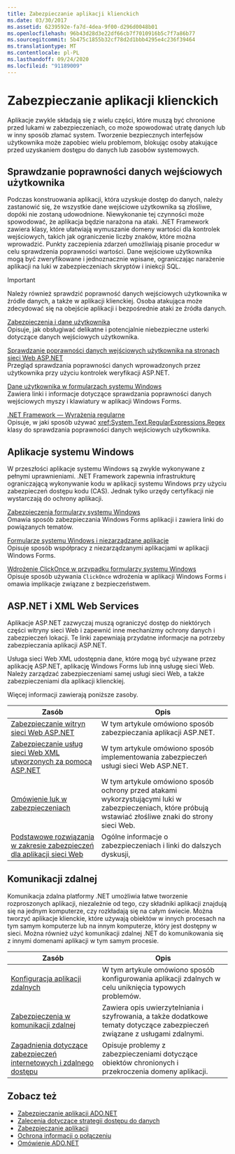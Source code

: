 ```yaml
---
title: Zabezpieczanie aplikacji klienckich
ms.date: 03/30/2017
ms.assetid: 6239592e-fa7d-4dea-9f00-d296d0048b01
ms.openlocfilehash: 96b43d28d3e22df66cb7f7010916b5c7f7a86b77
ms.sourcegitcommit: 5b475c1855b32cf78d2d1bbb4295e4c236f39464
ms.translationtype: MT
ms.contentlocale: pl-PL
ms.lasthandoff: 09/24/2020
ms.locfileid: "91189009"
---
```

# <a name="secure-client-applications"></a>Zabezpieczanie aplikacji klienckich

Aplikacje zwykle składają się z wielu części, które muszą być chronione przed lukami w zabezpieczeniach, co może spowodować utratę danych lub w inny sposób złamać system. Tworzenie bezpiecznych interfejsów użytkownika może zapobiec wielu problemom, blokując osoby atakujące przed uzyskaniem dostępu do danych lub zasobów systemowych.  
  
## <a name="validate-user-input"></a>Sprawdzanie poprawności danych wejściowych użytkownika  

 Podczas konstruowania aplikacji, która uzyskuje dostęp do danych, należy zastanowić się, że wszystkie dane wejściowe użytkownika są złośliwe, dopóki nie zostaną udowodnione. Niewykonanie tej czynności może spowodować, że aplikacja będzie narażona na ataki. .NET Framework zawiera klasy, które ułatwiają wymuszanie domeny wartości dla kontrolek wejściowych, takich jak ograniczenie liczby znaków, które można wprowadzić. Punkty zaczepienia zdarzeń umożliwiają pisanie procedur w celu sprawdzenia poprawności wartości. Dane wejściowe użytkownika mogą być zweryfikowane i jednoznacznie wpisane, ograniczając narażenie aplikacji na luki w zabezpieczeniach skryptów i iniekcji SQL.  
  
> [!IMPORTANT]
> Należy również sprawdzić poprawność danych wejściowych użytkownika w źródle danych, a także w aplikacji klienckiej. Osoba atakująca może zdecydować się na obejście aplikacji i bezpośrednie ataki ze źródła danych.  
  
 [Zabezpieczenia i dane użytkownika](../../../standard/security/security-and-user-input.md)  
 Opisuje, jak obsługiwać delikatne i potencjalnie niebezpieczne usterki dotyczące danych wejściowych użytkownika.  
  
 [Sprawdzanie poprawności danych wejściowych użytkownika na stronach sieci Web ASP.NET](/previous-versions/aspnet/7kh55542(v=vs.100))  
 Przegląd sprawdzania poprawności danych wprowadzonych przez użytkownika przy użyciu kontrolek weryfikacji ASP.NET.  
  
 [Dane użytkownika w formularzach systemu Windows](/dotnet/desktop/winforms/user-input-in-windows-forms)  
 Zawiera linki i informacje dotyczące sprawdzania poprawności danych wejściowych myszy i klawiatury w aplikacji Windows Forms.  
  
 [.NET Framework — Wyrażenia regularne](../../../standard/base-types/regular-expressions.md)  
 Opisuje, w jaki sposób używać <xref:System.Text.RegularExpressions.Regex> klasy do sprawdzania poprawności danych wejściowych użytkownika.  
  
## <a name="windows-applications"></a>Aplikacje systemu Windows  

 W przeszłości aplikacje systemu Windows są zwykle wykonywane z pełnymi uprawnieniami. .NET Framework zapewnia infrastrukturę ograniczającą wykonywanie kodu w aplikacji systemu Windows przy użyciu zabezpieczeń dostępu kodu (CAS). Jednak tylko urzędy certyfikacji nie wystarczają do ochrony aplikacji.  
  
 [Zabezpieczenia formularzy systemu Windows](/dotnet/desktop/winforms/windows-forms-security)  
 Omawia sposób zabezpieczania Windows Forms aplikacji i zawiera linki do powiązanych tematów.  
  
 [Formularze systemu Windows i niezarządzane aplikacje](/dotnet/desktop/winforms/advanced/windows-forms-and-unmanaged-applications)  
 Opisuje sposób współpracy z niezarządzanymi aplikacjami w aplikacji Windows Forms.  
  
 [Wdrożenie ClickOnce w przypadku formularzy systemu Windows](/dotnet/desktop/winforms/clickonce-deployment-for-windows-forms)  
 Opisuje sposób używania `ClickOnce` wdrożenia w aplikacji Windows Forms i omawia implikacje związane z bezpieczeństwem.  
  
## <a name="aspnet-and-xml-web-services"></a>ASP.NET i XML Web Services  

 Aplikacje ASP.NET zazwyczaj muszą ograniczyć dostęp do niektórych części witryny sieci Web i zapewnić inne mechanizmy ochrony danych i zabezpieczeń lokacji. Te linki zapewniają przydatne informacje na potrzeby zabezpieczania aplikacji ASP.NET.  
  
 Usługa sieci Web XML udostępnia dane, które mogą być używane przez aplikację ASP.NET, aplikację Windows Forms lub inną usługę sieci Web. Należy zarządzać zabezpieczeniami samej usługi sieci Web, a także zabezpieczeniami dla aplikacji klienckiej.  
  
 Więcej informacji zawierają poniższe zasoby.  
  
|Zasób|Opis|  
|--------------|-----------------|  
|[Zabezpieczanie witryn sieci Web ASP.NET](/previous-versions/aspnet/91f66yxt(v=vs.100))|W tym artykule omówiono sposób zabezpieczania aplikacji ASP.NET.|  
|[Zabezpieczanie usług sieci Web XML utworzonych za pomocą ASP.NET](/previous-versions/dotnet/netframework-4.0/w67h0dw7(v=vs.100))|W tym artykule omówiono sposób implementowania zabezpieczeń usługi sieci Web ASP.NET.|  
|[Omówienie luk w zabezpieczeniach](/previous-versions/aspnet/w1sw53ds(v=vs.100))|W tym artykule omówiono sposób ochrony przed atakami wykorzystującymi luki w zabezpieczeniach, które próbują wstawiać złośliwe znaki do strony sieci Web.|  
|[Podstawowe rozwiązania w zakresie zabezpieczeń dla aplikacji sieci Web](/previous-versions/aspnet/zdh19h94(v=vs.100))|Ogólne informacje o zabezpieczeniach i linki do dalszych dyskusji,|  
  
## <a name="remoting"></a>Komunikacji zdalnej  

 Komunikacja zdalna platformy .NET umożliwia łatwe tworzenie rozproszonych aplikacji, niezależnie od tego, czy składniki aplikacji znajdują się na jednym komputerze, czy rozkładają się na całym świecie. Można tworzyć aplikacje klienckie, które używają obiektów w innych procesach na tym samym komputerze lub na innym komputerze, który jest dostępny w sieci. Można również użyć komunikacji zdalnej .NET do komunikowania się z innymi domenami aplikacji w tym samym procesie.  
  
|Zasób|Opis|  
|--------------|-----------------|  
|[Konfiguracja aplikacji zdalnych](/previous-versions/dotnet/netframework-4.0/b8tysty8(v=vs.100))|W tym artykule omówiono sposób konfigurowania aplikacji zdalnych w celu uniknięcia typowych problemów.|  
|[Zabezpieczenia w komunikacji zdalnej](/previous-versions/dotnet/netframework-4.0/9hwst9th(v=vs.100))|Zawiera opis uwierzytelniania i szyfrowania, a także dodatkowe tematy dotyczące zabezpieczeń związane z usługami zdalnymi.|  
|[Zagadnienia dotyczące zabezpieczeń internetowych i zdalnego dostępu](../../misc/security-and-remoting-considerations.md)|Opisuje problemy z zabezpieczeniami dotyczące obiektów chronionych i przekroczenia domeny aplikacji.|  
  
## <a name="see-also"></a>Zobacz też

- [Zabezpieczanie aplikacji ADO.NET](securing-ado-net-applications.md)
- [Zalecenia dotyczące strategii dostępu do danych](/previous-versions/visualstudio/visual-studio-2008/8fxztkff(v=vs.90))
- [Zabezpieczanie aplikacji](/visualstudio/ide/securing-applications)
- [Ochrona informacji o połączeniu](protecting-connection-information.md)
- [Omówienie ADO.NET](ado-net-overview.md)
